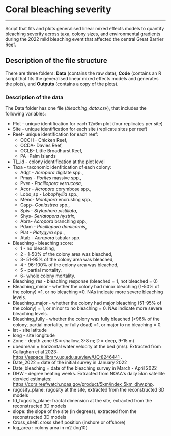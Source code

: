 # Coral bleaching severity #
---

Script that fits and plots generalised linear mixed effects models to quantify bleaching severity across taxa, colony sizes, and environmental gradients during the 
2022 mild bleaching event that affected the central Great Barrier Reef.



## Description of the file structure ##

There are three folders: **Data** (contains the raw data), **Code** (contains an R script that fits the 
generalised linear mixed effects models and generates the plots), and **Outputs** (contains a copy of the plots).


### Description of the data ##
The Data folder has one file (*bleaching_data.csv*), that includes the following variables:

* Plot - unique identification for each 12x6m plot (four replicates per site)
* Site - unique identification for each site (replicate sites per reef)
* Reef- unique identification for each reef:
    * OCCH - Chicken Reef,
    * OCDA- Davies Reef,
    * OCLB- Little Broadhurst Reef,
    * PA -Palm Islands
* TL_id - colony identification at the plot level
* Taxa - taxonomic idenfitication of each colony:
    * Adgt - *Acropora* digitate spp.,
    * Pmas - *Porites* massive spp.,
    * Pver - *Pocillopora verrucosa*,
    * Acor - *Acropora* corymbose spp.,
    * Lobo_sp - *Lobophyllia* spp.,
    * Menc- *Montipora* encrusting spp.,
    * Gspp- *Goniastrea* spp.,
    * Spis - *Stylophora pistillata*,
    * Shys- *Seriatopora hystrix*,
    * Abra- *Acropora* branching spp.,
    * Pdam - *Pocillopora damicornis*,
    * Plat - *Platygyra* spp.,
    * Atab - *Acropora* tabular spp.
* Bleaching - bleaching score:
    * 1 - no bleaching,
    * 2 - 1-50% of the colony area was bleached,
    * 3- 51-95% of the colony area was bleached,
    * 4 - 96-100% of the colony area was bleached,
    * 5 - partial mortality,
    * 6- whole colony mortality.
* Bleaching_res - bleaching response (bleached = 1, not bleached = 0)
* Bleaching_minor - whether the colony had minor bleaching (1-50% of the colony) =1, or no bleaching =0. NAs indicate more severe bleaching levels.
* Bleaching_major - whether the colony had major bleaching (51-95% of the colony) = 1, or minor to no bleaching = 0. NAs indicate more severe bleaching levels.
* Bleaching_fully - whether the colony was fully bleached (>96% of the colony, partial mortality, or fully dead) =1, or major to no bleaching = 0.
* lat - site latitude
* long - site longitude
* Zone - depth zone (S = shallow, 3-8 m; D = deep, 9-15 m)
* ubedmean = horizontal water velocity at the bed (m/s). Extracted from Callaghan et al 2023-  https://espace.library.uq.edu.au/view/UQ:8246441 .
* Date_2022 = date of the initial survey in January 2022
* Date_bleaching = date of the bleaching survey in March - April 2022
* DHW - degree heating weeks. Extracted from NOAA's daily 5km satellite dervied estimates: https://coralreefwatch.noaa.gov/product/5km/index_5km_dhw.php.
* rugosity_plane: rugosity at the site, extracted from the reconstructed 3D models
* fd_fugosity_plane: fractal dimension at the site, extracted from the reconstructed 3D models
* slope: the slope of the site (in degrees), extracted from the reconstructed 3D models
* Cross_shelf: cross shelf position (inshore or offshore)
* log_area : colony area in m2 (log10)
